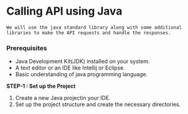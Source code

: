 # Calling API using Java
` We will use the java standard library along with some additional libraries to make the API requests and handle the responses. `

### Prerequisites
* Java Development Kit(JDK) installed on your system.
* A text editor or an IDE like Intellij or Eclipse.
* Basic understanding of java programming language.

**STEP-1 : Set up the Project**
1. Create a new Java projectin your IDE.
1. Set up the project structure and create the necessary directories.

